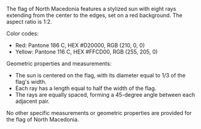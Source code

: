 The flag of North Macedonia features a stylized sun with eight rays extending from the center to the edges, set on a red background. The aspect ratio is 1:2.

Color codes:
- Red: Pantone 186 C, HEX #D20000, RGB (210, 0, 0)
- Yellow: Pantone 116 C, HEX #FFCD00, RGB (255, 205, 0)

Geometric properties and measurements:
- The sun is centered on the flag, with its diameter equal to 1/3 of the flag's width.
- Each ray has a length equal to half the width of the flag.
- The rays are equally spaced, forming a 45-degree angle between each adjacent pair.

No other specific measurements or geometric properties are provided for the flag of North Macedonia.